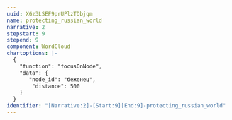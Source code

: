 ```yaml
---
uuid: X6z3LSEF9prUPlzTDbjqm
name: protecting_russian_world
narrative: 2
stepstart: 9
stepend: 9
component: WordCloud
chartoptions: |-
  {
    "function": "focusOnNode",
    "data": {
       "node_id": "беженец",
        "distance": 500
    }
  }
identifier: "[Narrative:2]-[Start:9][End:9]-protecting_russian_world"
---
```

